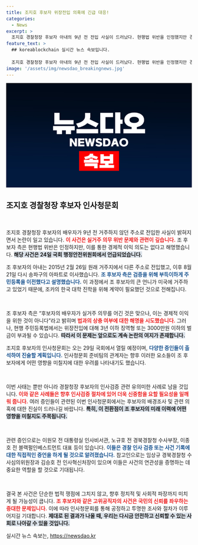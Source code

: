 ```yaml
---
title: 조지호 후보자 위장전입 의혹에 긴급 대응!
categories:
  - News
excerpt: >
  조지호 경찰청장 후보자 아내의 9년 전 전입 사실이 드러났다. 현행법 위반을 인정했지만 경제적 이익은 없었다고 해명. 인사청문회는 29일에 진행된다. 과연 후보자는 이 의혹을 어떻게 풀어낼까? 클릭하여 진실을 확인해보세요!
feature_text: >
  ## koreablockchain 실시간 뉴스 속보입니다.

  조지호 경찰청장 후보자 아내의 9년 전 전입 사실이 드러났다. 현행법 위반을 인정했지만 경제적 이익은 없었다고 해명. 인사청문회는 29일에 진행된다. 과연 후보자는 이 의혹을 어떻게 풀어낼까? 클릭하여 진실을 확인해보세요!
image: '/assets/img/newsdao_breakingnews.jpg'
---
```


<p><img src="/assets/img/newsdao_breakingnews.jpg" alt="koreablockchain 속보" /></p>

<h2 data-ke-size="size26">조지호 경찰청장 후보자 인사청문회</h2>

<p data-ke-size="size16">&nbsp;</p>

<p>조지호 경찰청장 후보자의 배우자가 9년 전 거주하지 않던 주소로 전입한 사실이 밝혀지면서 논란이 일고 있습니다. <b><span style="color: #ee2323;">이 사건은 실거주 의무 위반 문제와 관련이 깊습니다.</span></b> 조 후보자 측은 현행법 위반은 인정하지만, 이를 통한 경제적 이익 의도는 없다고 해명했습니다. <b><span style="background-color: #21538527;">해당 사건은 24일 국회 행정안전위원회에서 언급되었습니다.</span></b> </p>

<p>조 후보자의 아내는 2015년 2월 26일 원래 거주지에서 다른 주소로 전입했고, 이후 8월 21일 다시 송파구의 아파트로 이사했습니다. <b><span style="color: #1a5490;">조 후보자 측은 검증을 위해 부득이하게 주민등록을 이전했다고 설명했습니다.</span></b> 이 과정에서 조 후보자의 큰 언니가 미국에 거주하고 있었기 때문에, 조카의 한국 대학 진학을 위해 계약이 필요했던 것으로 전해집니다.</p>

<p data-ke-size="size16">&nbsp;</p>

<p>조 후보자 측은 “후보자의 배우자가 실거주 의무를 어긴 것은 맞으나, 이는 경제적 이익을 위한 것이 아니다”라고 밝히며 <b><span style="color: #ee2323;">법과의 상충 여부에 대한 해명을 시도했습니다.</span></b> 그러나, 현행 주민등록법에서는 위장전입에 대해 3년 이하 징역형 또는 3000만원 이하의 벌금이 부과될 수 있습니다. <b><span style="background-color: #21538527;">따라서 이 문제는 앞으로도 계속 논란의 여지가 존재합니다.</span></b></p>

<p>조지호 후보자의 인사청문회는 오는 29일 국회에서 열릴 예정이며, <b><span style="color: #1a5490;">다양한 증인들이 출석하여 진술할 계획입니다.</span></b> 인사청문회 준비팀의 관계자는 향후 이러한 요소들이 조 후보자에게 어떤 영향을 미칠지에 대한 우려를 나타내기도 했습니다.</p>

<p data-ke-size="size16">&nbsp;</p>

<p>이번 사태는 뿐만 아니라 경찰청장 후보자의 인사검증 관련 유의미한 사례로 남을 것입니다. <b><span style="color: #ee2323;">이와 같은 사례들은 향후 인사검증 절차에 있어 더욱 신중함을 요할 필요성을 일깨워 줍니다.</span></b> 여러 증인들이 관련된 이번 인사청문회에서는 후보자의 배경조사 및 관련 의혹에 대한 진실이 드러나길 바랍니다. <b><span style="background-color: #21538527;">특히, 이 전환점이 조 후보자의 미래 이력에 어떤 영향을 미칠지도 주목됩니다.</span></b></p>

<p data-ke-size="size16">&nbsp;</p>

<p>관련 증인으로는 이원모 전 대통령실 인사비서관, 노규호 전 경북경찰청 수사부장, 이종호 전 블랙펄인베스트먼트 대표 등이 있습니다. <b><span style="color: #1a5490;">이들은 경찰 인사 검증 또는 사건 기록에 대한 직접적인 증언을 하게 될 것으로 알려졌습니다.</span></b> 참고인으로는 임상규 경북경찰청 수사심의위원장과 김승호 전 인사혁신처장이 있으며 이들은 사건의 연관성을 증명하는 데 중요한 역할을 할 것으로 기대됩니다.</p>

<p data-ke-size="size16">&nbsp;</p>

<p>결국 본 사건은 단순한 법적 쟁점에 그치지 않고, 향후 정치적 및 사회적 파장까지 미치게 될 가능성이 큽니다. <b><span style="color: #ee2323;">조 후보자와 같은 고위공직자의 사건은 국민의 신뢰를 좌우하는 중대한 문제입니다.</span></b> 이에 따라 인사청문회를 통해 공정하고 투명한 조사와 절차가 이루어지길 기대합니다. <b><span style="background-color: #21538527;">제대로 된 결과가 나올 때, 우리는 다시금 안전하고 신뢰할 수 있는 사회로 나아갈 수 있을 것입니다.</span></b></p>
실시간 뉴스 속보는, <a href="https://newsdao.kr" rel="dofollow">https://newsdao.kr</a>


